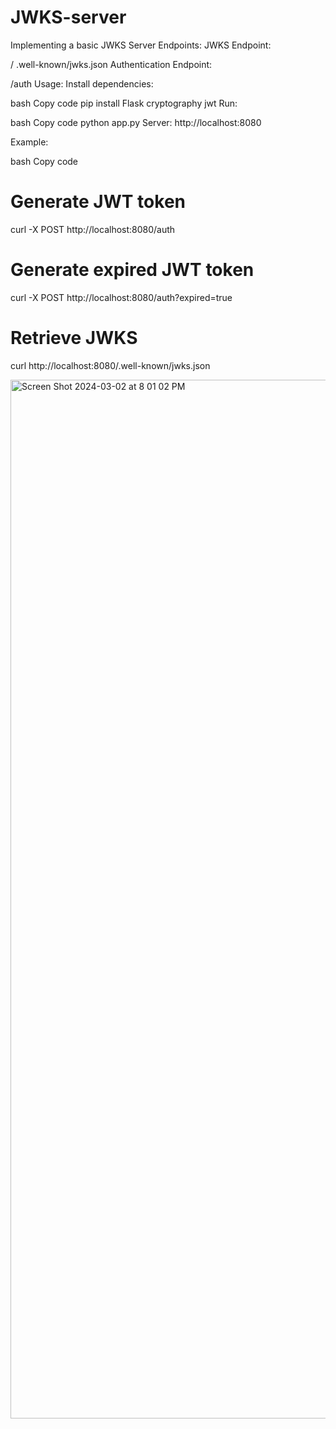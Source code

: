 # JWKS-server
Implementing a basic JWKS Server
Endpoints:
JWKS Endpoint:

/ .well-known/jwks.json
Authentication Endpoint:

/auth
Usage:
Install dependencies:

bash
Copy code
pip install Flask cryptography jwt
Run:

bash
Copy code
python app.py
Server: http://localhost:8080

Example:

bash
Copy code
# Generate JWT token
curl -X POST http://localhost:8080/auth

# Generate expired JWT token
curl -X POST http://localhost:8080/auth?expired=true

# Retrieve JWKS
curl http://localhost:8080/.well-known/jwks.json

<img width="1662" alt="Screen Shot 2024-03-02 at 8 01 02 PM" src="https://github.com/SagarGyawali-glitch/JWKS-server/assets/115506851/d859fd48-a5ed-431b-8d66-a3683c09bd5f">
